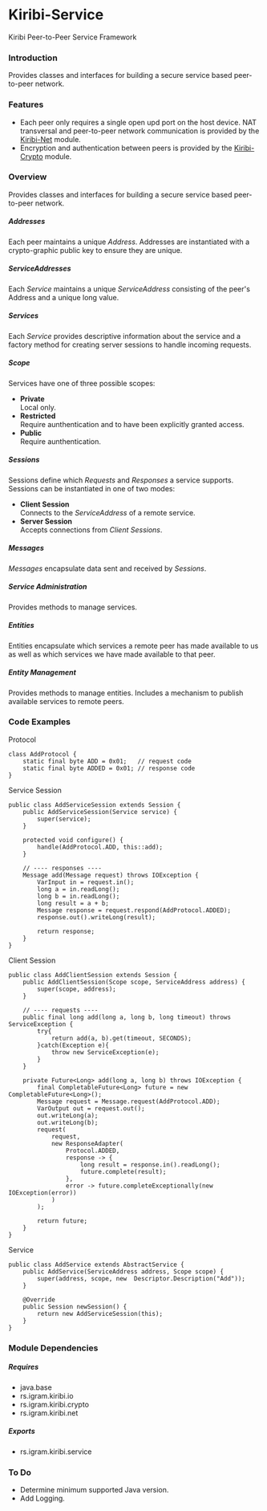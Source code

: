 # Kiribi-Service
Kiribi Peer-to-Peer Service Framework

### Introduction
Provides classes and interfaces for building a secure service based peer-to-peer network.

### Features
* Each peer only requires a single open upd port on the host device. NAT transversal and peer-to-peer network communication is provided by the [Kiribi-Net](http://github.com/Igram-doo/Kiribi-Net) module.
* Encryption and authentication between peers is provided by the [Kiribi-Crypto](http://github.com/Igram-doo/Kiribi-Crypto) module.

### Overview
Provides classes and interfaces for building a secure service based peer-to-peer network.

##### Addresses
Each peer maintains a unique *Address*. Addresses are instantiated with a crypto-graphic public key to ensure they are unique.

##### ServiceAddresses
Each *Service* maintains a unique *ServiceAddress* consisting of the peer's Address and a unique long value.

##### Services
Each *Service* provides descriptive information about the service and a factory method for creating server sessions to handle incoming requests.

##### Scope
Services have one of three possible scopes:

* **Private**	
Local only.
* **Restricted**  
Require aunthentication and to have been explicitly granted access.
* **Public**  
Require aunthentication.

##### Sessions
Sessions define which *Requests* and *Responses* a service supports. Sessions can be instantiated in one of two modes:

* **Client Session**  
  Connects to the *ServiceAddress* of a remote service.
* **Server Session**  
  Accepts connections from *Client Sessions*.

##### Messages
*Messages* encapsulate data sent and received by *Sessions*.

##### Service Administration
Provides methods to manage services.

##### Entities
Entities encapsulate which services a remote peer has made available to us as well as which services we have made available to that peer.

##### Entity Management
Provides methods to manage entities. Includes a mechanism to publish available services to remote peers.

### Code Examples
Protocol

	class AddProtocol {
		static final byte ADD = 0x01;	// request code
		static final byte ADDED = 0x01;	// response code
	}

Service Session

	public class AddServiceSession extends Session {
		public AddServiceSession(Service service) {
			super(service);
		}
		
		protected void configure() {
			handle(AddProtocol.ADD, this::add);
		}
		
		// ---- responses ----
		Message add(Message request) throws IOException {
			VarInput in = request.in();
			long a = in.readLong();
			long b = in.readLong();
			long result = a + b;
			Message response = request.respond(AddProtocol.ADDED);
			response.out().writeLong(result);
		
			return response;
		}
   	}

Client Session
   
	public class AddClientSession extends Session {
		public AddClientSession(Scope scope, ServiceAddress address) {
			super(scope, address);
		}
		
		// ---- requests ----
		public final long add(long a, long b, long timeout) throws ServiceException {
			try{
				return add(a, b).get(timeout, SECONDS);
			}catch(Exception e){
				throw new ServiceException(e);
			}
		}
		
		private Future<Long> add(long a, long b) throws IOException {
			final CompletableFuture<Long> future = new CompletableFuture<Long>();
			Message request = Message.request(AddProtocol.ADD);
			VarOutput out = request.out();
			out.writeLong(a);
			out.writeLong(b);
			request(
				request, 
				new ResponseAdapter(
					Protocol.ADDED, 
					response -> {
						long result = response.in().readLong();
						future.complete(result);
					},
					error -> future.completeExceptionally(new IOException(error))
				)
			); 
		
			return future;
		}
   	}

Service
		
	public class AddService extends AbstractService {
		public AddService(ServiceAddress address, Scope scope) {
			super(address, scope, new  Descriptor.Description("Add"));
		}
			
		@Override
		public Session newSession() {
			return new AddServiceSession(this);
		}
	}

### Module Dependencies
##### Requires
* java.base
* rs.igram.kiribi.io
* rs.igram.kiribi.crypto
* rs.igram.kiribi.net

##### Exports
* rs.igram.kiribi.service

### To Do
* Determine minimum supported Java version.
* Add Logging.

